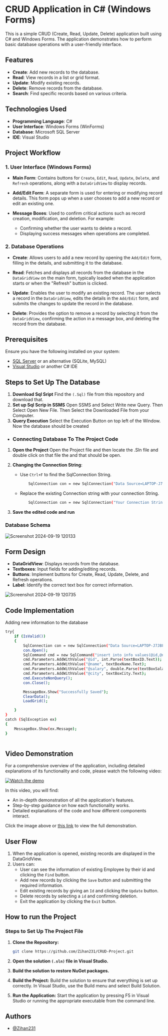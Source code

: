 # CRUD Application in C# (Windows Forms)

This is a simple CRUD (Create, Read, Update, Delete) application built using C# and Windows Forms. The application demonstrates how to perform basic database operations with a user-friendly interface.

## Features

- **Create**: Add new records to the database.
- **Read**: View records in a list or grid format.
- **Update**: Modify existing records.
- **Delete**: Remove records from the database.
- **Search**: Find specific records based on various criteria.

## Technologies Used

- **Programming Language**: C#
- **User Interface**: Windows Forms (WinForms)
- **Database**: Microsoft SQL Server
- **IDE**: Visual Studio 

## Project Workflow

### 1. User Interface (Windows Forms)

- **Main Form**: Contains buttons for `Create`, `Edit`, `Read`, `Update`, `Delete`, and `Refresh` operations, along with a `DataGridView` to display records.

- **Add/Edit Form**: A separate form is used for entering or modifying record details. This form pops up when a user chooses to add a new record or edit an existing one.

- **Message Boxes**: Used to confirm critical actions such as record creation, modification, and deletion. For example:
  - Confirming whether the user wants to delete a record.
  - Displaying success messages when operations are completed.

### 2. Database Operations

- **Create**: Allows users to add a new record by opening the `Add/Edit` form, filling in the details, and submitting it to the database.

- **Read**: Fetches and displays all records from the database in the `DataGridView` on the main form, typically loaded when the application starts or when the "Refresh" button is clicked.

- **Update**: Enables the user to modify an existing record. The user selects a record in the `DataGridView`, edits the details in the `Add/Edit` form, and submits the changes to update the record in the database.

- **Delete**: Provides the option to remove a record by selecting it from the `DataGridView`, confirming the action in a message box, and deleting the record from the database.

## Prerequisites

Ensure you have the following installed on your system:
- [SQL Server](https://www.microsoft.com/en-us/sql-server) or an alternative (SQLite, MySQL)
- [Visual Studio](https://visualstudio.microsoft.com/) or another C# IDE


## Steps to Set Up The Database 

1. **Download Sql Sript**
   Find the `(.Sql)` file from this repository and download that.
2. **Set up Sql Scrip in SSMS**
   Open SSMS and Select Write new Query. Then Select Open New File. Then Select the Downloaded     File from your Computer.
3. **Query Execution**
   Select the Execution Button on top left of the Window. Now the database should be created

- ### Connecting Database To The Project Code

1. **Open the Project**
   Open the Project file and then locate the .Sln file and double click on that file the and that should be open.

2. **Changing the Connection String**:
   - Use `Ctrl+F` to find the SqlConnection String. 
   ````bash
          SqlConnection con = new SqlConnection("Data Source=LAPTOP-J7JBFG4A\\SQLEXPRESS;Initial Catalog=EmpCRUD;Integrated Security=True");
   ````
   - Replace the existing Connection string with your connection String.
   ````bash
          SqlConnection con = new SqlConnection("Your Connection String");
   ````

4. **Save the edited code and run**

### Database Schema
![Screenshot 2024-09-19 120133](https://github.com/user-attachments/assets/fa351267-98a7-4efa-aded-06ce99bddd90)


 ## Form Design  

- **DataGridView**: Displays records from the database.
- **Textboxes**: Input fields for adding/editing records.
- **Buttons**: Implement buttons for Create, Read, Update, Delete, and Refresh operations.
- **Label**: Identify the correct text box for correct information.
  
 ![Screenshot 2024-09-19 120735](https://github.com/user-attachments/assets/b396fd05-8b8f-4b81-80df-ddacc8489d58)


## Code Implementation 

Adding new information to the database
````bash
try{
    if (IsValid())
    {
        SqlConnection con = new SqlConnection("Data Source=LAPTOP-J7JBFG4A\\SQLEXPRESS;Initial Catalog=EmpCRUD;Integrated Security=True");
        con.Open();
        SqlCommand cmd = new SqlCommand("insert into info values(@id,@name,@salary,@city)", con);
        cmd.Parameters.AddWithValue("@id", int.Parse(textBoxID.Text));
        cmd.Parameters.AddWithValue("@name", textBoxName.Text);
        cmd.Parameters.AddWithValue("@salary", double.Parse(textBoxSalary.Text));
        cmd.Parameters.AddWithValue("@city", textBoxCity.Text);
        cmd.ExecuteNonQuery();
        con.Close();

        MessageBox.Show("Successfully Saved");
        ClearData();
        LoadGrid(); 

    }
}
catch (SqlException ex)
{
    MessageBox.Show(ex.Message);
}
    
````

## Video Demonstration

For a comprehensive overview of the application, including detailed explanations of its functionality and code, please watch the following video:

[![Watch the demo](https://img.youtube.com/vi/0HlTw_9HfZU/0.jpg)](https://youtu.be/0HlTw_9HfZU?si=EkbfZ_2x0aGV31Cu)

In this video, you will find:
- An in-depth demonstration of all the application's features.
- Step-by-step guidance on how each functionality works.
- Detailed explanations of the code and how different components interact.

Click the image above or [this link](https://youtu.be/0HlTw_9HfZU?si=EkbfZ_2x0aGV31Cu) to view the full demonstration.


## User Flow ##

1. When the application is opened, existing records are displayed in the DataGridView.
2. Users can:
      - User can see the information of existing Employee by their id and clicking the `Find`          button.
      - Add new records by clicking the `Save` button and submitting the required information.
      - Edit existing records by giving an `Id` and clicking the `Update` button.
      - Delete records by selecting a `id` and confirming deletion.
      - Exit the application by clicking the `Exit` button.

## How to run the Project ##

### Steps to Set Up The Project File

1. **Clone the Repository:**
    ```bash
   git clone https://github.com/Zihan231/CRUD-Project.git
    ```
2. **Open the solution `(.sln)` file in Visual Studio.**

4. **Build the solution to restore NuGet packages.**

5. **Build the Project:**
Build the solution to ensure that everything is set up correctly. In Visual Studio, use the Build menu and select Build Solution.

6. **Run the Application:**
Start the application by pressing F5 in Visual Studio or running the appropriate executable from the command line.

 
   
    
## Authors

- [@Zihan231](https://github.com/Zihan231)
